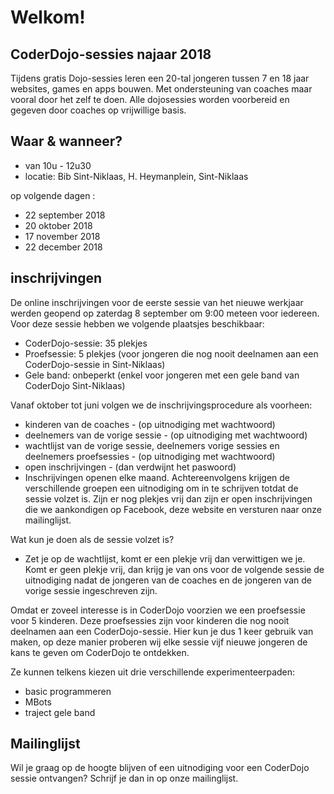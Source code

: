 ﻿# Welkom! 
## CoderDojo-sessies najaar 2018

Tijdens gratis Dojo-sessies leren een 20-tal jongeren tussen 7 en 18 jaar websites, games en apps bouwen. Met ondersteuning van coaches maar vooral door het zelf te doen. Alle dojosessies worden voorbereid en gegeven door coaches op vrijwillige basis.

## Waar & wanneer? 

* van 10u - 12u30
* locatie: Bib Sint-Niklaas, H. Heymanplein, Sint-Niklaas

op volgende dagen : 
* 22 september 2018
* 20 oktober 2018
* 17 november 2018
* 22 december 2018

## inschrijvingen 
De online inschrijvingen voor de eerste sessie van het nieuwe werkjaar werden geopend op zaterdag 8 september om 9:00 meteen voor iedereen.  
Voor deze sessie hebben we volgende plaatsjes beschikbaar:
* CoderDojo-sessie: 35 plekjes
* Proefsessie: 5 plekjes (voor jongeren die nog nooit deelnamen aan een CoderDojo-sessie in Sint-Niklaas)
* Gele band: onbeperkt (enkel voor jongeren met een gele band van CoderDojo Sint-Niklaas)

Vanaf oktober tot juni volgen we de inschrijvingsprocedure als voorheen:
* kinderen van de coaches - (op uitnodiging met wachtwoord)
* deelnemers van de vorige sessie - (op uitnodiging met wachtwoord)
* wachtlijst van de vorige sessie, deelnemers vorige sessies en deelnemers proefsessies -  (op uitnodiging met wachtwoord)
* open inschrijvingen -  (dan verdwijnt het paswoord)
* Inschrijvingen openen elke maand. Achtereenvolgens krijgen de verschillende groepen een uitnodiging om in te schrijven totdat de sessie volzet is. Zijn er nog plekjes vrij dan zijn er open inschrijvingen die we aankondigen op Facebook, deze website en versturen naar onze mailinglijst.

Wat kun je doen als de sessie volzet is?
* Zet je op de wachtlijst, komt er een plekje vrij dan verwittigen we je. Komt er geen plekje vrij, dan krijg je van ons voor de volgende sessie de uitnodiging nadat de jongeren van de coaches en de jongeren van de vorige sessie ingeschreven zijn.

Omdat er zoveel interesse is in CoderDojo voorzien we een proefsessie voor 5 kinderen. Deze proefsessies zijn voor kinderen die nog nooit deelnamen aan een CoderDojo-sessie. Hier kun je dus 1 keer gebruik van maken, op deze manier proberen wij elke sessie vijf nieuwe jongeren de kans te geven om CoderDojo te ontdekken.

Ze kunnen telkens kiezen uit drie verschillende experimenteerpaden:
* basic programmeren
* MBots
* traject gele band

## Mailinglijst
Wil je graag op de hoogte blijven of een uitnodiging voor een CoderDojo sessie  ontvangen? Schrijf je dan in op onze mailinglijst. 
